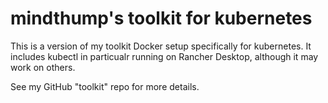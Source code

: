 # mindthump's toolkit for kubernetes

This is a version of my toolkit Docker setup specifically for kubernetes. It includes kubectl in particualr running on Rancher Desktop, although it may work on others.

See my GitHub "toolkit" repo for more details.
